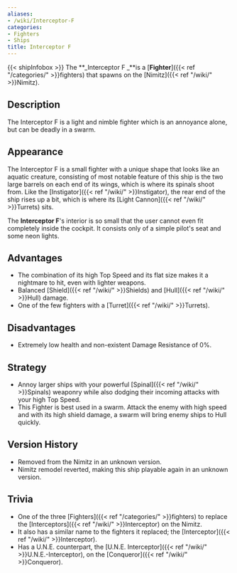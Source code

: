 ```yaml
---
aliases:
- /wiki/Interceptor-F
categories:
- Fighters
- Ships
title: Interceptor F
---
```


{{< shipInfobox >}} The **_Interceptor F _**is a [**Fighter**]({{< ref "/categories/" >}}fighters) that spawns on the [Nimitz]({{< ref "/wiki/" >}}Nimitz).

## Description

The Interceptor F is a light and nimble fighter which is an annoyance alone, but can be deadly in a swarm.

## Appearance

The Interceptor F is a small fighter with a unique shape that looks like an aquatic creature, consisting of most notable feature of this ship is the two large barrels on each end of its wings, which is where its spinals shoot from. Like the [Instigator]({{< ref "/wiki/" >}}Instigator), the rear end of the ship rises up a bit, which is where its [Light Cannon]({{< ref "/wiki/" >}}Turrets) sits.

The **Interceptor F**'s interior is so small that the user cannot even fit completely inside the cockpit. It consists only of a simple pilot's seat and some neon lights.

## Advantages

- The combination of its high Top Speed and its flat size makes it a nightmare to hit, even with lighter weapons.
- Balanced [Shield]({{< ref "/wiki/" >}}Shields) and [Hull]({{< ref "/wiki/" >}}Hull) damage.
- One of the few fighters with a [Turret]({{< ref "/wiki/" >}}Turrets).

## Disadvantages

- Extremely low health and non-existent Damage Resistance of 0%.

## Strategy

- Annoy larger ships with your powerful [Spinal]({{< ref "/wiki/" >}}Spinals) weaponry while also dodging their incoming attacks with your high Top Speed.
- This Fighter is best used in a swarm. Attack the enemy with high speed and with its high shield damage, a swarm will bring enemy ships to Hull quickly.

## Version History 

- Removed from the Nimitz in an unknown version.
- Nimitz remodel reverted, making this ship playable again in an unknown version.

## Trivia

- One of the three [Fighters]({{< ref "/categories/" >}}fighters) to replace the [Interceptors]({{< ref "/wiki/" >}}Interceptor) on the Nimitz.
- It also has a similar name to the fighters it replaced; the [Interceptor]({{< ref "/wiki/" >}}Interceptor).
- Has a U.N.E. counterpart, the [U.N.E. Interceptor]({{< ref "/wiki/" >}}U.N.E.-Interceptor), on the [Conqueror]({{< ref "/wiki/" >}}Conqueror).